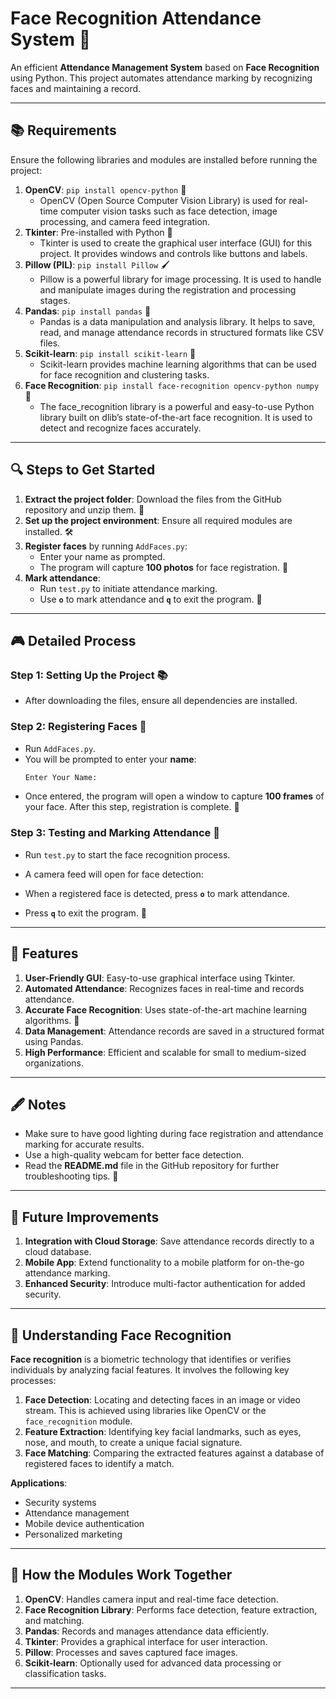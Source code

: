 # Face Recognition Attendance System 🎨

An efficient **Attendance Management System** based on **Face Recognition** using Python. This project automates attendance marking by recognizing faces and maintaining a record.

---

## 📚 Requirements

Ensure the following libraries and modules are installed before running the project:

1. **OpenCV**: `pip install opencv-python`  🔢  
   - OpenCV (Open Source Computer Vision Library) is used for real-time computer vision tasks such as face detection, image processing, and camera feed integration. 
2. **Tkinter**: Pre-installed with Python  🎨  
   - Tkinter is used to create the graphical user interface (GUI) for this project. It provides windows and controls like buttons and labels.
3. **Pillow (PIL)**: `pip install Pillow`  🖌  
   - Pillow is a powerful library for image processing. It is used to handle and manipulate images during the registration and processing stages.
4. **Pandas**: `pip install pandas`  🗾  
   - Pandas is a data manipulation and analysis library. It helps to save, read, and manage attendance records in structured formats like CSV files.
5. **Scikit-learn**: `pip install scikit-learn`  🔖  
   - Scikit-learn provides machine learning algorithms that can be used for face recognition and clustering tasks. 
6. **Face Recognition**: `pip install face-recognition opencv-python numpy`  🔮  
   - The face_recognition library is a powerful and easy-to-use Python library built on dlib’s state-of-the-art face recognition. It is used to detect and recognize faces accurately.

---

## 🔍 Steps to Get Started

1. **Extract the project folder**: Download the files from the GitHub repository and unzip them. 📂
2. **Set up the project environment**: Ensure all required modules are installed. 🛠️
3. **Register faces** by running `AddFaces.py`:
   - Enter your name as prompted.
   - The program will capture **100 photos** for face registration. 📸
4. **Mark attendance**:
   - Run `test.py` to initiate attendance marking.
   - Use **`o`** to mark attendance and **`q`** to exit the program. 🔑

---

## 🎮 Detailed Process

### Step 1: Setting Up the Project 📚

- After downloading the files, ensure all dependencies are installed.

### Step 2: Registering Faces 📸

- Run `AddFaces.py`.
- You will be prompted to enter your **name**:
  ```bash
  Enter Your Name:
  ```
- Once entered, the program will open a window to capture **100 frames** of your face. After this step, registration is complete. 🎉

### Step 3: Testing and Marking Attendance 📆

- Run `test.py` to start the face recognition process.

- A camera feed will open for face detection:

- When a registered face is detected, press **`o`** to mark attendance.

- Press **`q`** to exit the program. 🚪

---

## 📅 Features

1. **User-Friendly GUI**: Easy-to-use graphical interface using Tkinter.
2. **Automated Attendance**: Recognizes faces in real-time and records attendance.
3. **Accurate Face Recognition**: Uses state-of-the-art machine learning algorithms. 🔬
4. **Data Management**: Attendance records are saved in a structured format using Pandas.
5. **High Performance**: Efficient and scalable for small to medium-sized organizations.

---

## 🖋️ Notes

- Make sure to have good lighting during face registration and attendance marking for accurate results.
- Use a high-quality webcam for better face detection.
- Read the **README.md** file in the GitHub repository for further troubleshooting tips. 🔧

---

## 🔄 Future Improvements

1. **Integration with Cloud Storage**: Save attendance records directly to a cloud database.
2. **Mobile App**: Extend functionality to a mobile platform for on-the-go attendance marking.
3. **Enhanced Security**: Introduce multi-factor authentication for added security.

---

## 🔮 Understanding Face Recognition

**Face recognition** is a biometric technology that identifies or verifies individuals by analyzing facial features. It involves the following key processes:

1. **Face Detection**: Locating and detecting faces in an image or video stream. This is achieved using libraries like OpenCV or the `face_recognition` module.
2. **Feature Extraction**: Identifying key facial landmarks, such as eyes, nose, and mouth, to create a unique facial signature.
3. **Face Matching**: Comparing the extracted features against a database of registered faces to identify a match.

**Applications**:
- Security systems
- Attendance management
- Mobile device authentication
- Personalized marketing

---

## 🔧 How the Modules Work Together

1. **OpenCV**: Handles camera input and real-time face detection.
2. **Face Recognition Library**: Performs face detection, feature extraction, and matching.
3. **Pandas**: Records and manages attendance data efficiently.
4. **Tkinter**: Provides a graphical interface for user interaction.
5. **Pillow**: Processes and saves captured face images.
6. **Scikit-learn**: Optionally used for advanced data processing or classification tasks.

---



